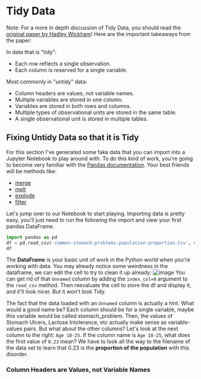 # Tidy Data

Note: For a more in depth discussion of Tidy Data, you should read the [original paper by Hadley Wickham](https://www.jstatsoft.org/article/view/v059i10/)!
Here are the important takeaways from the paper:

In data that is "tidy": 
- Each row reflects a single observation.
- Each column is reserved for a single variable. 

Most commonly in "untidy" data:
- Column headers are values, not variable names.
- Multiple variables are stored in one column.
- Variables are stored in both rows and columns.
- Multiple types of observational units are stored in the same table.
- A single observational unit is stored in multiple tables.

## Fixing Untidy Data so that it is Tidy

For this section I've generated some fake data that you can import into a Jupyter Notebook to play around with. 
To do this kind of work, you're going to become very familiar with the [Pandas documentation](https://pandas.pydata.org/pandas-docs/stable/index.html). Your best friends will be methods like: 
- [merge](https://pandas.pydata.org/pandas-docs/stable/reference/api/pandas.DataFrame.merge.html)
- [melt](https://pandas.pydata.org/pandas-docs/stable/reference/api/pandas.DataFrame.melt.html)
- [explode](https://pandas.pydata.org/pandas-docs/stable/reference/api/pandas.DataFrame.explode.html)
- [filter](https://pandas.pydata.org/pandas-docs/stable/reference/api/pandas.DataFrame.filter.html)

Let's jump over to our Notebook to start playing. 
Importing data is pretty easy, you'll just need to run the following the import and view your first pandas DataFrame.

```python
import pandas as pd
df = pd.read_csv('common-stomach-problems-population-proportion.tsv', sep='\t')
df
```

The **DataFrame** is your basic unit of work in the Python world when you're working with data.
You may already notice some weirdness in the dataframe, we can edit the cell to try to clean it up already: 
![image](https://github.com/emgrasmeder/tidy-data-crash-course/assets/8107614/72c9bf1f-c897-4a14-9789-b6e0cb57dc90)
You can get rid of that `Unnamed` column by adding the `index_col=0` argument to the `read_csv` method. Then reevaluate the cell to store the df and display it, and it'll look nicer. But it won't look Tidy.

The fact that the data loaded with an `Unnamed` column is actually a hint. What would a good name be? Each column should be for a single variable, maybe this variable would be called stomach_problem. Then, the values of Stomach Ulcers, Lactose Intolerance, etc actually make sense as variable-values pairs. But what about the other columns? Let's look at the next column to the right: `Age 18-25`. If the column name is `Age 18-25`, what does the first value of `0.23` mean? We have to look all the way to the filename of the data set to learn that 0.23 is the __proportion of the population__ with this disorder.


### Column Headers are Values, not Variable Names
